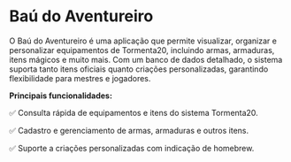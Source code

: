 # Baú do Aventureiro 

<p>O Baú do Aventureiro é uma aplicação que permite visualizar, organizar e personalizar equipamentos de Tormenta20, incluindo armas, armaduras, itens mágicos e muito mais. Com um banco de dados detalhado, o sistema suporta tanto itens oficiais quanto criações personalizadas, garantindo flexibilidade para mestres e jogadores.</p>

<p><b>Principais funcionalidades:</b></p>
<p>✅ Consulta rápida de equipamentos e itens do sistema Tormenta20.</p>
<p>✅ Cadastro e gerenciamento de armas, armaduras e outros itens.</p>
<p>✅ Suporte a criações personalizadas com indicação de homebrew.</p>
